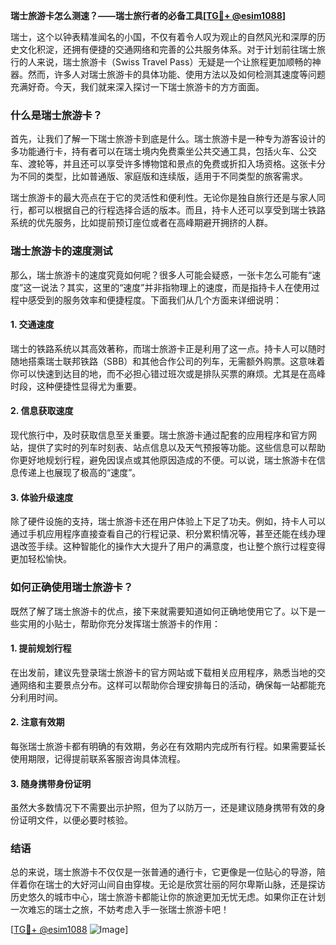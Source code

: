 **瑞士旅游卡怎么测速？——瑞士旅行者的必备工具[[TG💪+ @esim1088](https://t.me/s/esim1088)]**

瑞士，这个以钟表精准闻名的小国，不仅有着令人叹为观止的自然风光和深厚的历史文化积淀，还拥有便捷的交通网络和完善的公共服务体系。对于计划前往瑞士旅行的人来说，瑞士旅游卡（Swiss Travel Pass）无疑是一个让旅程更加顺畅的神器。然而，许多人对瑞士旅游卡的具体功能、使用方法以及如何检测其速度等问题充满好奇。今天，我们就来深入探讨一下瑞士旅游卡的方方面面。

### 什么是瑞士旅游卡？

首先，让我们了解一下瑞士旅游卡到底是什么。瑞士旅游卡是一种专为游客设计的多功能通行卡，持有者可以在瑞士境内免费乘坐公共交通工具，包括火车、公交车、渡轮等，并且还可以享受许多博物馆和景点的免费或折扣入场资格。这张卡分为不同的类型，比如普通版、家庭版和连续版，适用于不同类型的旅客需求。

瑞士旅游卡的最大亮点在于它的灵活性和便利性。无论你是独自旅行还是与家人同行，都可以根据自己的行程选择合适的版本。而且，持卡人还可以享受到瑞士铁路系统的优先服务，比如提前预订座位或者在高峰期避开拥挤的人群。

### 瑞士旅游卡的速度测试

那么，瑞士旅游卡的速度究竟如何呢？很多人可能会疑惑，一张卡怎么可能有“速度”这一说法？其实，这里的“速度”并非指物理上的速度，而是指持卡人在使用过程中感受到的服务效率和便捷程度。下面我们从几个方面来详细说明：

#### 1. **交通速度**
瑞士的铁路系统以其高效著称，而瑞士旅游卡正是利用了这一点。持卡人可以随时随地搭乘瑞士联邦铁路（SBB）和其他合作公司的列车，无需额外购票。这意味着你可以快速到达目的地，而不必担心错过班次或是排队买票的麻烦。尤其是在高峰时段，这种便捷性显得尤为重要。

#### 2. **信息获取速度**
现代旅行中，及时获取信息至关重要。瑞士旅游卡通过配套的应用程序和官方网站，提供了实时的列车时刻表、站点信息以及天气预报等功能。这些信息可以帮助你更好地规划行程，避免因误点或其他原因造成的不便。可以说，瑞士旅游卡在信息传递上也展现了极高的“速度”。

#### 3. **体验升级速度**
除了硬件设施的支持，瑞士旅游卡还在用户体验上下足了功夫。例如，持卡人可以通过手机应用程序直接查看自己的行程记录、积分累积情况等，甚至还能在线办理退改签手续。这种智能化的操作大大提升了用户的满意度，也让整个旅行过程变得更加轻松愉快。

### 如何正确使用瑞士旅游卡？

既然了解了瑞士旅游卡的优点，接下来就需要知道如何正确地使用它了。以下是一些实用的小贴士，帮助你充分发挥瑞士旅游卡的作用：

#### 1. **提前规划行程**
在出发前，建议先登录瑞士旅游卡的官方网站或下载相关应用程序，熟悉当地的交通网络和主要景点分布。这样可以帮助你合理安排每日的活动，确保每一站都能充分利用时间。

#### 2. **注意有效期**
每张瑞士旅游卡都有明确的有效期，务必在有效期内完成所有行程。如果需要延长使用期限，记得提前联系客服咨询具体流程。

#### 3. **随身携带身份证明**
虽然大多数情况下不需要出示护照，但为了以防万一，还是建议随身携带有效的身份证明文件，以便必要时核验。

### 结语

总的来说，瑞士旅游卡不仅仅是一张普通的通行卡，它更像是一位贴心的导游，陪伴着你在瑞士的大好河山间自由穿梭。无论是欣赏壮丽的阿尔卑斯山脉，还是探访历史悠久的城市中心，瑞士旅游卡都能让你的旅途更加无忧无虑。如果你正在计划一次难忘的瑞士之旅，不妨考虑入手一张瑞士旅游卡吧！

[[TG💪+ @esim1088](https://t.me/s/esim1088) ![Image](https://i.postimg.cc/4NQfJmqS/Snipaste-2025-05-13-00-14-12.png)]